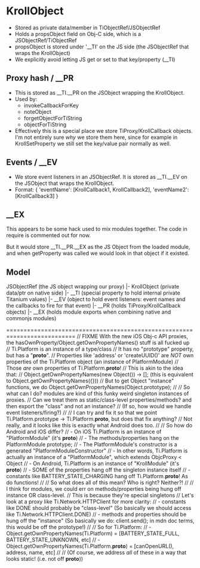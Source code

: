 KrollObject
============
- Stored as private data/member in TiObjectRef/JSObjectRef
- Holds a propsObject field on Obj-C side, which is a JSObjectRef/TiObjectRef
- propsObject is stored under '__TI' on the JS side (the JSObjectRef that wraps the KrollObject)
- We explicitly avoid letting JS get or set to that key/property (__TI)

Proxy hash / __PR
-----------
- This is stored as __TI.__PR on the JSObject wrapping the KrollObject.
- Used by:
	- invokeCallbackForKey
	- noteObject
	- forgetObjectForTiString
	- objectForTiString
- Effectively this is a special place we store TiProxy/KrollCallback objects. I'm not entirely sure *why* we store them here, since for example in KrollSetProperty we still set the key/value pair normally as well.


Events / __EV
-------
- We store event listeners in an JSObjectRef. It is stored as __TI.__EV on the JSObject that wraps the KrollObject.
- Format:
{
	'eventName': [KrollCallback1, KrollCallback2],
	'eventName2': [KrollCallback3]
}

__EX
---------------
This appears to be some hack used to mix modules together. The code in require is commented out for now.

But it would store __TI.__PR.__EX as the JS Object from the loaded module, and when getProperty was called we would look in that object if it existed.


Model
--------

JSObjectRef (the JS object wrapping our proxy)
|- KrollObject (private data/ptr on native side)
|- __TI (special property to hold internal private Titanium values)
	|- __EV (object to hold event listeners: event names and the callbacks to fire for that event)
	|- __PR (holds TiProxy/KrollCallback objects)
		|- __EX (holds module exports when combining native and commonjs modules)



==========================================================================
// FIXME With the new iOS Obj-c API proxies, the hasOwnProperty/Object.getOwnPropertyNames() stuff is all fucked up
// Ti.Platform is an instance of a type/class
// It has no "prototype" property, but has a "__proto__".
// Properties like 'address' or 'createUUID()' are *NOT* own properties of the Ti.Platform object (an instance of PlatformModule)
// Those *are* own properties of Ti.Platform.__proto__!
// This is akin to the idea that:
// Object.getOwnPropertyNames(new Object()) -> []; (this is equivalent to Object.getOwnPropertyNames({}))
// But to get Object "instance" functions, we do Object.getOwnPropertyNames(Object.prototype);
//
// So what can I do? modules are kind of this funky weird singleton instances of proxies.
// Can we treat them as static/class-level properties/methods? and then export the "class" and not an instance?
// (If so, how would we handle event listeners/firing?)
//
// I can try and fix it so that we point Ti.Platform.prototype -> Ti.Platform.__proto__, but does that fix anything?
// Not really, and it looks like this is exactly what Android does too.
//
// So how do Android and iOS differ?
// - On iOS Ti.Platform is an instance of "PlatformModule" (it's __proto__)
//   - The methods/properties hang on the PlatformModule prototype;
//   - The PlatformModule's constructor is a generated "PlatformModuleConstructor"
//   - In other words, Ti.Platform is actually an instance of a "PlatformModule", which extends ObjcProxy < Object
// - On Android, Ti.Platform is an instance of "KrollModule" (it's __proto__)
//   - SOME of the properties hang off the singleton instance itself
//   - constants like BATTERY_STATE_CHARGING hang off Ti.Platform.__proto__! As do functions!
//
// So what does all of this mean? Who is right? Neither?!
//
// I think for modules, we could err on methods/properties being hung off instance OR class-level.
// This is because they're special singletons
// Let's look at a proxy like Ti.Network.HTTPClient for more clarity:
// - constants like DONE should probably be "class-level" (So basically we should access like Ti.Network.HTTPClient.DONE)
// - methods and properties should be hung off the "instance" (So basically we do: client.send(); in mdn doc terms, this would be off the prototype!)
//
// So for Ti.Platform:
// - Object.getOwnPropertyNames(Ti.Platform) = [BATTERY_STATE_FULL, BATTERY_STATE_UNKNOWN, etc]
// - Object.getOwnPropertyNames(Ti.Platform.__proto__) = [canOpenURL(), address, name, etc]
//
// (Of course, we address *all* of these in a way that looks static! (i.e. not off __proto__))

